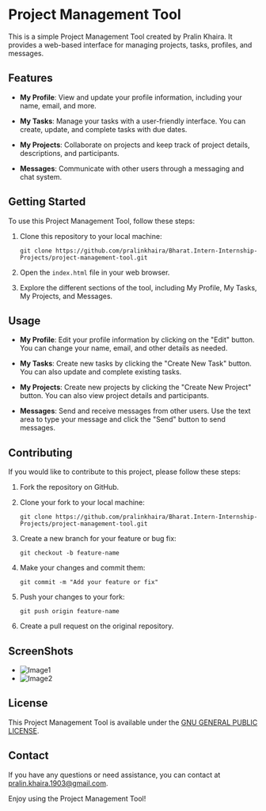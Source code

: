# Project Management Tool

This is a simple Project Management Tool created by Pralin Khaira. It provides a web-based interface for managing projects, tasks, profiles, and messages. 

## Features

- **My Profile**: View and update your profile information, including your name, email, and more.

- **My Tasks**: Manage your tasks with a user-friendly interface. You can create, update, and complete tasks with due dates.

- **My Projects**: Collaborate on projects and keep track of project details, descriptions, and participants.

- **Messages**: Communicate with other users through a messaging and chat system.

## Getting Started

To use this Project Management Tool, follow these steps:

1. Clone this repository to your local machine:

    ```
    git clone https://github.com/pralinkhaira/Bharat.Intern-Internship-Projects/project-management-tool.git
    ```

2. Open the `index.html` file in your web browser.

3. Explore the different sections of the tool, including My Profile, My Tasks, My Projects, and Messages.

## Usage

- **My Profile**: Edit your profile information by clicking on the "Edit" button. You can change your name, email, and other details as needed.

- **My Tasks**: Create new tasks by clicking the "Create New Task" button. You can also update and complete existing tasks.

- **My Projects**: Create new projects by clicking the "Create New Project" button. You can also view project details and participants.

- **Messages**: Send and receive messages from other users. Use the text area to type your message and click the "Send" button to send messages.

## Contributing

If you would like to contribute to this project, please follow these steps:

1. Fork the repository on GitHub.

2. Clone your fork to your local machine:

    ```
    git clone https://github.com/pralinkhaira/Bharat.Intern-Internship-Projects/project-management-tool.git
    ```

3. Create a new branch for your feature or bug fix:

    ```
    git checkout -b feature-name
    ```

4. Make your changes and commit them:

    ```
    git commit -m "Add your feature or fix"
    ```

5. Push your changes to your fork:

    ```
    git push origin feature-name
    ```

6. Create a pull request on the original repository.

## ScreenShots

- ![Image1]()
- ![Image2]()

## License

This Project Management Tool is available under the [GNU GENERAL PUBLIC LICENSE](LICENSE).

## Contact

If you have any questions or need assistance, you can contact at pralin.khaira.1903@gmail.com.

Enjoy using the Project Management Tool!